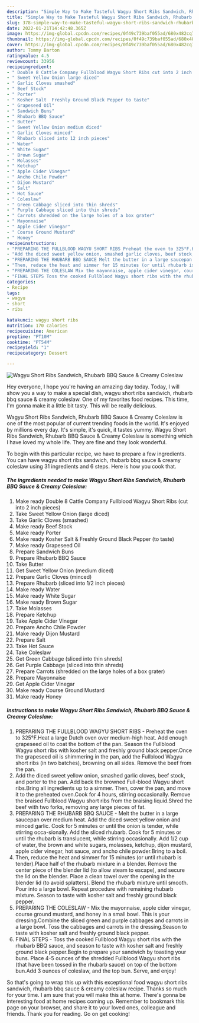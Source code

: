 ```yaml
---
description: "Simple Way to Make Tasteful Wagyu Short Ribs Sandwich, Rhubarb BBQ Sauce &amp;amp; Creamy Coleslaw"
title: "Simple Way to Make Tasteful Wagyu Short Ribs Sandwich, Rhubarb BBQ Sauce &amp;amp; Creamy Coleslaw"
slug: 378-simple-way-to-make-tasteful-wagyu-short-ribs-sandwich-rhubarb-bbq-sauce-and-amp-creamy-coleslaw
date: 2022-01-21T14:42:48.365Z
image: https://img-global.cpcdn.com/recipes/0f49c739baf055ad/680x482cq70/wagyu-short-ribs-sandwich-rhubarb-bbq-sauce-creamy-coleslaw-recipe-main-photo.jpg
thumbnail: https://img-global.cpcdn.com/recipes/0f49c739baf055ad/680x482cq70/wagyu-short-ribs-sandwich-rhubarb-bbq-sauce-creamy-coleslaw-recipe-main-photo.jpg
cover: https://img-global.cpcdn.com/recipes/0f49c739baf055ad/680x482cq70/wagyu-short-ribs-sandwich-rhubarb-bbq-sauce-creamy-coleslaw-recipe-main-photo.jpg
author: Tommy Barton
ratingvalue: 4.5
reviewcount: 33956
recipeingredient:
- " Double 8 Cattle Company Fullblood Wagyu Short Ribs cut into 2 inch pieces"
- " Sweet Yellow Onion large diced"
- " Garlic Cloves smashed"
- " Beef Stock"
- " Porter"
- " Kosher Salt  Freshly Ground Black Pepper to taste"
- " Grapeseed Oil"
- " Sandwich Buns"
- " Rhubarb BBQ Sauce"
- " Butter"
- " Sweet Yellow Onion medium diced"
- " Garlic Cloves minced"
- " Rhubarb sliced into 12 inch pieces"
- " Water"
- " White Sugar"
- " Brown Sugar"
- " Molasses"
- " Ketchup"
- " Apple Cider Vinegar"
- " Ancho Chile Powder"
- " Dijon Mustard"
- " Salt"
- " Hot Sauce"
- " Coleslaw"
- " Green Cabbage sliced into thin shreds"
- " Purple Cabbage sliced into thin shreds"
- " Carrots shredded on the large holes of a box grater"
- " Mayonnaise"
- " Apple Cider Vinegar"
- " Course Ground Mustard"
- " Honey"
recipeinstructions:
- "PREPARING THE FULLBLOOD WAGYU SHORT RIBS Preheat the oven to 325°F.Heat a large Dutch oven over medium-high heat. Add enough grapeseed oil to coat the bottom of the pan. Season the Fullblood Wagyu short ribs with kosher salt and freshly ground black pepper.Once the grapeseed oil is shimmering in the pan, add the Fullblood Wagyu short ribs (in two batches), browning on all sides. Remove the beef from the pan."
- "Add the diced sweet yellow onion, smashed garlic cloves, beef stock, and porter to the pan. Add back the browned Full-blood Wagyu short ribs.Bring all ingredients up to a simmer. Then, cover the pan, and move it to the preheated oven.Cook for 4 hours, stirring occasionally. Remove the braised Fullblood Wagyu short ribs from the braising liquid.Shred the beef with two forks, removing any large pieces of fat."
- "PREPARING THE RHUBARB BBQ SAUCE Melt the butter in a large saucepan over medium heat. Add the diced sweet yellow onion and minced garlic. Cook for 5 minutes or until the onion is tender, while stirring occa-sionally. Add the sliced rhubarb. Cook for 5 minutes or until the rhubarb is translucent, while stirring occasionally. Add 1/2 cup of water, the brown and white sugars, molasses, ketchup, dijon mustard, apple cider vinegar, hot sauce, and ancho chile powder.Bring to a boil."
- "Then, reduce the heat and simmer for 15 minutes (or until rhubarb is tender).Place half of the rhubarb mixture in a blender. Remove the center piece of the blender lid (to allow steam to escape), and secure the lid on the blender. Place a clean towel over the opening in the blender lid (to avoid splatters). Blend the rhubarb mixture until smooth. Pour into a large bowl. Repeat procedure with remaining rhubarb mixture. Season to taste with kosher salt and freshly ground black pepper."
- "PREPARING THE COLESLAW Mix the mayonnaise, apple cider vinegar, course ground mustard, and honey in a small bowl. This is your dressing.Combine the sliced green and purple cabbages and carrots in a large bowl. Toss the cabbages and carrots in the dressing.Season to taste with kosher salt and freshly ground black pepper."
- "FINAL STEPS Toss the cooked Fullblood Wagyu short ribs with the rhubarb BBQ sauce, and season to taste with kosher salt and freshly ground black pepper.Begin to prepare your sandwich by toasting your buns. Place 4-5 ounces of the shredded Fullblood Wagyu short ribs (that have been tossed in the rhubarb sauce) on top of the bottom bun.Add 3 ounces of coleslaw, and the top bun. Serve, and enjoy!"
categories:
- Recipe
tags:
- wagyu
- short
- ribs

katakunci: wagyu short ribs 
nutrition: 170 calories
recipecuisine: American
preptime: "PT10M"
cooktime: "PT54M"
recipeyield: "1"
recipecategory: Dessert

---
```



![Wagyu Short Ribs Sandwich, Rhubarb BBQ Sauce &amp; Creamy Coleslaw](https://img-global.cpcdn.com/recipes/0f49c739baf055ad/680x482cq70/wagyu-short-ribs-sandwich-rhubarb-bbq-sauce-creamy-coleslaw-recipe-main-photo.jpg)

Hey everyone, I hope you're having an amazing day today. Today, I will show you a way to make a special dish, wagyu short ribs sandwich, rhubarb bbq sauce &amp; creamy coleslaw. One of my favorites food recipes. This time, I'm gonna make it a little bit tasty. This will be really delicious.

Wagyu Short Ribs Sandwich, Rhubarb BBQ Sauce &amp; Creamy Coleslaw is one of the most popular of current trending foods in the world. It's enjoyed by millions every day. It's simple, it's quick, it tastes yummy. Wagyu Short Ribs Sandwich, Rhubarb BBQ Sauce &amp; Creamy Coleslaw is something which I have loved my whole life. They are fine and they look wonderful.




To begin with this particular recipe, we have to prepare a few ingredients. You can have wagyu short ribs sandwich, rhubarb bbq sauce &amp; creamy coleslaw using 31 ingredients and 6 steps. Here is how you cook that.

<!--inarticleads1-->

##### The ingredients needed to make Wagyu Short Ribs Sandwich, Rhubarb BBQ Sauce &amp; Creamy Coleslaw:

1. Make ready  Double 8 Cattle Company Fullblood Wagyu Short Ribs (cut into 2 inch pieces)
1. Take  Sweet Yellow Onion (large diced)
1. Take  Garlic Cloves (smashed)
1. Make ready  Beef Stock
1. Make ready  Porter
1. Make ready  Kosher Salt &amp; Freshly Ground Black Pepper (to taste)
1. Make ready  Grapeseed Oil
1. Prepare  Sandwich Buns
1. Prepare  Rhubarb BBQ Sauce
1. Take  Butter
1. Get  Sweet Yellow Onion (medium diced)
1. Prepare  Garlic Cloves (minced)
1. Prepare  Rhubarb (sliced into 1/2 inch pieces)
1. Make ready  Water
1. Make ready  White Sugar
1. Make ready  Brown Sugar
1. Take  Molasses
1. Prepare  Ketchup
1. Take  Apple Cider Vinegar
1. Prepare  Ancho Chile Powder
1. Make ready  Dijon Mustard
1. Prepare  Salt
1. Take  Hot Sauce
1. Take  Coleslaw
1. Get  Green Cabbage (sliced into thin shreds)
1. Get  Purple Cabbage (sliced into thin shreds)
1. Prepare  Carrots (shredded on the large holes of a box grater)
1. Prepare  Mayonnaise
1. Get  Apple Cider Vinegar
1. Make ready  Course Ground Mustard
1. Make ready  Honey




<!--inarticleads2-->

##### Instructions to make Wagyu Short Ribs Sandwich, Rhubarb BBQ Sauce &amp; Creamy Coleslaw:

1. PREPARING THE FULLBLOOD WAGYU SHORT RIBS - Preheat the oven to 325°F.Heat a large Dutch oven over medium-high heat. Add enough grapeseed oil to coat the bottom of the pan. Season the Fullblood Wagyu short ribs with kosher salt and freshly ground black pepper.Once the grapeseed oil is shimmering in the pan, add the Fullblood Wagyu short ribs (in two batches), browning on all sides. Remove the beef from the pan.
1. Add the diced sweet yellow onion, smashed garlic cloves, beef stock, and porter to the pan. Add back the browned Full-blood Wagyu short ribs.Bring all ingredients up to a simmer. Then, cover the pan, and move it to the preheated oven.Cook for 4 hours, stirring occasionally. Remove the braised Fullblood Wagyu short ribs from the braising liquid.Shred the beef with two forks, removing any large pieces of fat.
1. PREPARING THE RHUBARB BBQ SAUCE - Melt the butter in a large saucepan over medium heat. Add the diced sweet yellow onion and minced garlic. Cook for 5 minutes or until the onion is tender, while stirring occa-sionally. Add the sliced rhubarb. Cook for 5 minutes or until the rhubarb is translucent, while stirring occasionally. Add 1/2 cup of water, the brown and white sugars, molasses, ketchup, dijon mustard, apple cider vinegar, hot sauce, and ancho chile powder.Bring to a boil.
1. Then, reduce the heat and simmer for 15 minutes (or until rhubarb is tender).Place half of the rhubarb mixture in a blender. Remove the center piece of the blender lid (to allow steam to escape), and secure the lid on the blender. Place a clean towel over the opening in the blender lid (to avoid splatters). Blend the rhubarb mixture until smooth. Pour into a large bowl. Repeat procedure with remaining rhubarb mixture. Season to taste with kosher salt and freshly ground black pepper.
1. PREPARING THE COLESLAW - Mix the mayonnaise, apple cider vinegar, course ground mustard, and honey in a small bowl. This is your dressing.Combine the sliced green and purple cabbages and carrots in a large bowl. Toss the cabbages and carrots in the dressing.Season to taste with kosher salt and freshly ground black pepper.
1. FINAL STEPS - Toss the cooked Fullblood Wagyu short ribs with the rhubarb BBQ sauce, and season to taste with kosher salt and freshly ground black pepper.Begin to prepare your sandwich by toasting your buns. Place 4-5 ounces of the shredded Fullblood Wagyu short ribs (that have been tossed in the rhubarb sauce) on top of the bottom bun.Add 3 ounces of coleslaw, and the top bun. Serve, and enjoy!




So that's going to wrap this up with this exceptional food wagyu short ribs sandwich, rhubarb bbq sauce &amp; creamy coleslaw recipe. Thanks so much for your time. I am sure that you will make this at home. There's gonna be interesting food at home recipes coming up. Remember to bookmark this page on your browser, and share it to your loved ones, colleague and friends. Thank you for reading. Go on get cooking!
